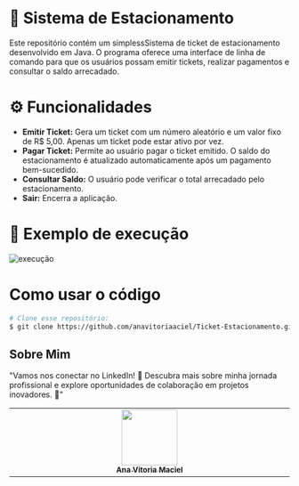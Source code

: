 # 🚗 Sistema de Estacionamento

Este repositório contém um simplessSistema de ticket de estacionamento desenvolvido em Java. O programa oferece uma interface de linha de comando para que os usuários possam emitir tickets, realizar pagamentos e consultar o saldo arrecadado.

# ⚙️ Funcionalidades
- **Emitir Ticket:** Gera um ticket com um número aleatório e um valor fixo de R$ 5,00. Apenas um ticket pode estar ativo por vez.
- **Pagar Ticket:** Permite ao usuário pagar o ticket emitido. O saldo do estacionamento é atualizado automaticamente após um pagamento bem-sucedido.
- **Consultar Saldo:** O usuário pode verificar o total arrecadado pelo estacionamento.
- **Sair:** Encerra a aplicação.

# 📲 Exemplo de execução
![execução](![image](https://github.com/user-attachments/assets/80d0714d-d326-43bb-b81c-8ffc6ce7d544)
) 

# Como usar o código
```bash
# Clone esse repositório:
$ git clone https://github.com/anavitoriaaciel/Ticket-Estacionamento.git
```

## Sobre Mim
"Vamos nos conectar no LinkedIn! 🚀 Descubra mais sobre minha jornada profissional e explore oportunidades de colaboração em projetos inovadores. 🌟"

<table>
  <tbody>
    <tr>
      <td align="center" valign="top" width="14.28%">
        <a href="https://www.linkedin.com/in/anavitoriamaciel/">
          <img src="https://github.com/user-attachments/assets/fad2d485-c100-4ab8-a397-5ae4d180585a" width="100px;"/>
          <br /><sub><b>Ana Vitoria Maciel</b></sub>
        </a>
      </td>
    </tr>
  </tbody>
</table>

